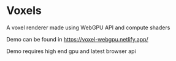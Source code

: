 # Voxels
A voxel renderer made using WebGPU API and compute shaders

Demo can be found in https://voxel-webgpu.netlify.app/ 

Demo requires high end gpu and latest browser api
